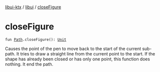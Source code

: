 [libui-ktx](../index.md) / [libui](index.md) / [closeFigure](./close-figure.md)

# closeFigure

`fun `[`Path`](-path/index.md)`.closeFigure(): `[`Unit`](https://kotlinlang.org/api/latest/jvm/stdlib/kotlin/-unit/index.html)

Causes the point of the pen to move back to the start of the current sub-path. It tries to draw
a straight line from the current point to the start. If the shape has already been closed or has
only one point, this function does nothing.
It end the path.

